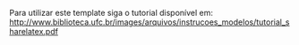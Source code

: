 Para utilizar este template siga o tutorial disponível em: http://www.biblioteca.ufc.br/images/arquivos/instrucoes_modelos/tutorial_sharelatex.pdf

